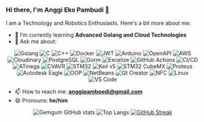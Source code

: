 ### Hi there, I'm Anggi Eko Pambudi 👋

I am a Technology and Robotics Enthusiasts. Here's a bit more about me:

- 🌱 I’m currently learning **Advanced Golang and Cloud Technologies**
- 💬 Ask me about:

<p align="center">
  <img alt="Golang" src="https://img.shields.io/badge/-Golang-00ADD8?style=flat-square&logo=go&logoColor=white" />
  <img alt="C" src="https://img.shields.io/badge/-C-A8B9CC?style=flat-square&logo=c&logoColor=white" />
  <img alt="C++" src="https://img.shields.io/badge/-C++-00599C?style=flat-square&logo=cplusplus&logoColor=white" />
  <img alt="Docker" src="https://img.shields.io/badge/-Docker-46a2f1?style=flat-square&logo=docker&logoColor=white" />
  <img alt="JWT" src="https://img.shields.io/badge/-JWT-000000?style=flat-square&logo=jsonwebtokens&logoColor=white" />
  <img alt="Arduino" src="https://img.shields.io/badge/-Arduino-00979D?style=flat-square&logo=arduino&logoColor=white" />
  <img alt="OpenAPI" src="https://img.shields.io/badge/-OpenAPI-85EA2D?style=flat-square&logo=openapiinitiative&logoColor=white" />
  <img alt="AWS" src="https://img.shields.io/badge/-AWS-232F3E?style=flat-square&logo=amazonaws&logoColor=white" />
  <img alt="Cloudinary" src="https://img.shields.io/badge/-Cloudinary-F38020?style=flat-square&logo=cloudinary&logoColor=white" />
  <img alt="PostgreSQL" src="https://img.shields.io/badge/-PostgreSQL-336791?style=flat-square&logo=postgresql&logoColor=white" />
  <img alt="Gorm" src="https://img.shields.io/badge/-Gorm-3776AB?style=flat-square&logo=go&logoColor=white" />
  <img alt="Excelize" src="https://img.shields.io/badge/-Excelize-217346?style=flat-square&logo=microsoft-excel&logoColor=white" />
  <img alt="GitHub Actions" src="https://img.shields.io/badge/-GitHub_Actions-2088FF?style=flat-square&logo=githubactions&logoColor=white" />
  <img alt="CI/CD" src="https://img.shields.io/badge/-CI%2FCD-222222?style=flat-square&logo=gitlab&logoColor=white" />
  <img alt="ATmega" src="https://img.shields.io/badge/-ATmega-0082FC?style=flat-square&logo=atmel&logoColor=white" />
  <img alt="CVAVR" src="https://img.shields.io/badge/-CVAVR-EE2C2C?style=flat-square&logo=c&logoColor=white" />
  <img alt="STM32" src="https://img.shields.io/badge/-STM32-03234B?style=flat-square&logo=stmicroelectronics&logoColor=white" />
  <img alt="Keil v5" src="https://img.shields.io/badge/-Keil_v5-007396?style=flat-square&logo=arm&logoColor=white" />
  <img alt="STM32 CubeMX" src="https://img.shields.io/badge/-STM32_CubeMX-00AAE7?style=flat-square&logo=stmicroelectronics&logoColor=white" />
  <img alt="Proteus" src="https://img.shields.io/badge/-Proteus-1B72BE?style=flat-square&logo=proteus&logoColor=white" />
  <img alt="Autodesk Eagle" src="https://img.shields.io/badge/-Autodesk_Eagle-0696D7?style=flat-square&logo=autodesk&logoColor=white" />
  <img alt="OOP" src="https://img.shields.io/badge/-OOP-009688?style=flat-square&logo=objectorientedprogramming&logoColor=white" />
  <img alt="NetBeans" src="https://img.shields.io/badge/-NetBeans-1B6AC6?style=flat-square&logo=apachenetbeanside&logoColor=white" />
  <img alt="Qt Creator" src="https://img.shields.io/badge/-Qt_Creator-41CD52?style=flat-square&logo=qt&logoColor=white" />
  <img alt="NFC" src="https://img.shields.io/badge/-NFC-0082FC?style=flat-square&logo=nfc&logoColor=white" />
  <img alt="Linux" src="https://img.shields.io/badge/-Linux-FCC624?style=flat-square&logo=linux&logoColor=black" />
  <img alt="VS Code" src="https://img.shields.io/badge/-VS_Code-007ACC?style=flat-square&logo=visualstudiocode&logoColor=white" />
</p>

- 📫 How to reach me: **[anggipamboedi@gmail.com](mailto:anggipamboedi@gmail.com)**
- 😄 Pronouns: **he/him**

  
<div align="center">

  ![Gemgum GitHub stats](https://github-readme-stats.vercel.app/api?username=gemgum&hide_border=true&show_icons=true&bg_color=00000000&title_color=00ADD8&icon_color=00ADD8&text_bold=false&text_color=00ADD8) ![Top Langs](https://github-readme-stats.vercel.app/api/top-langs/?username=gemgum&hide_progress=true)
  [![GitHub Streak](https://github-readme-streak-stats.herokuapp.com?user=gemgum&theme=transparent&ring=FF4500&fire=FFD700&currStreakNum=00ADD8&currStreakLabel=00ADD8&sideNums=00ADD8&dates=00ADD8&background=00000000&stroke=00ADD8&sideLabels=00ADD8)](https://git.io/streak-stats)

</div>

